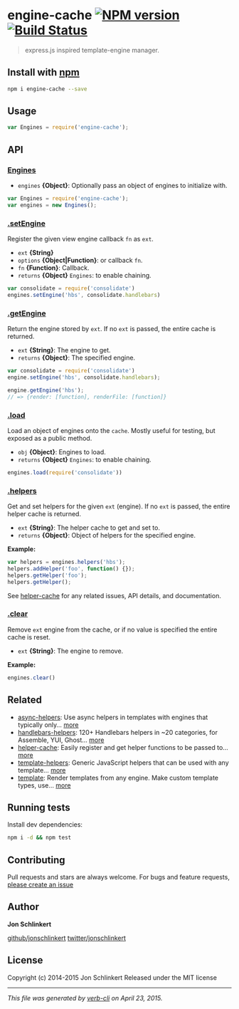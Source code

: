 # engine-cache [![NPM version](https://badge.fury.io/js/engine-cache.svg)](http://badge.fury.io/js/engine-cache)  [![Build Status](https://travis-ci.org/jonschlinkert/engine-cache.svg)](https://travis-ci.org/jonschlinkert/engine-cache) 

> express.js inspired template-engine manager.

## Install with [npm](npmjs.org)

```bash
npm i engine-cache --save
```

## Usage

```js
var Engines = require('engine-cache');
```

## API
### [Engines](index.js#L24)

* `engines` **{Object}**: Optionally pass an object of engines to initialize with.    

```js
var Engines = require('engine-cache');
var engines = new Engines();
```

### [.setEngine](index.js#L53)

Register the given view engine callback `fn` as `ext`.

* `ext` **{String}**    
* `options` **{Object|Function}**: or callback `fn`.    
* `fn` **{Function}**: Callback.    
* `returns` **{Object}** `Engines`: to enable chaining.  

```js
var consolidate = require('consolidate')
engines.setEngine('hbs', consolidate.handlebars)
```

### [.getEngine](index.js#L123)

Return the engine stored by `ext`. If no `ext` is passed, the entire cache is returned.

* `ext` **{String}**: The engine to get.    
* `returns` **{Object}**: The specified engine.  

```js
var consolidate = require('consolidate')
engine.setEngine('hbs', consolidate.handlebars);

engine.getEngine('hbs');
// => {render: [function], renderFile: [function]}
```

### [.load](index.js#L253)

Load an object of engines onto the `cache`. Mostly useful for testing, but exposed as a public method.

* `obj` **{Object}**: Engines to load.    
* `returns` **{Object}** `Engines`: to enable chaining.  

```js
engines.load(require('consolidate'))
```

### [.helpers](index.js#L285)

Get and set helpers for the given `ext` (engine). If no `ext` is passed, the entire helper cache is returned.

* `ext` **{String}**: The helper cache to get and set to.    
* `returns` **{Object}**: Object of helpers for the specified engine.  

**Example:**

```js
var helpers = engines.helpers('hbs');
helpers.addHelper('foo', function() {});
helpers.getHelper('foo');
helpers.getHelper();
```

See [helper-cache] for any related issues, API details, and documentation.

### [.clear](index.js#L303)

Remove `ext` engine from the cache, or if no value is specified the entire cache is reset.

* `ext` **{String}**: The engine to remove.    

**Example:**

```js
engines.clear()
```

## Related
* [async-helpers](https://github.com/doowb/async-helpers): Use async helpers in templates with engines that typically only… [more](https://github.com/doowb/async-helpers)
* [handlebars-helpers](https://github.com/assemble/handlebars-helpers): 120+ Handlebars helpers in ~20 categories, for Assemble, YUI, Ghost… [more](https://github.com/assemble/handlebars-helpers)
* [helper-cache](https://github.com/jonschlinkert/helper-cache): Easily register and get helper functions to be passed to… [more](https://github.com/jonschlinkert/helper-cache)
* [template-helpers](https://github.com/jonschlinkert/template-helpers): Generic JavaScript helpers that can be used with any template… [more](https://github.com/jonschlinkert/template-helpers)
* [template](https://github.com/jonschlinkert/template): Render templates from any engine. Make custom template types, use… [more](https://github.com/jonschlinkert/template)

## Running tests
Install dev dependencies:

```bash
npm i -d && npm test
```

## Contributing
Pull requests and stars are always welcome. For bugs and feature requests, [please create an issue](https://github.com/jonschlinkert/engine-cache/issues)

## Author
**Jon Schlinkert**

[github/jonschlinkert](https://github.com/jonschlinkert)
[twitter/jonschlinkert](http://twitter.com/jonschlinkert)

## License
Copyright (c) 2014-2015 Jon Schlinkert
Released under the MIT license

***

_This file was generated by [verb-cli](https://github.com/assemble/verb-cli) on April 23, 2015._

[helper-cache]: https://github.com/jonschlinkert/helper-cache
<!-- deps: swig lodash mocha engine-lodash handlebars -->
